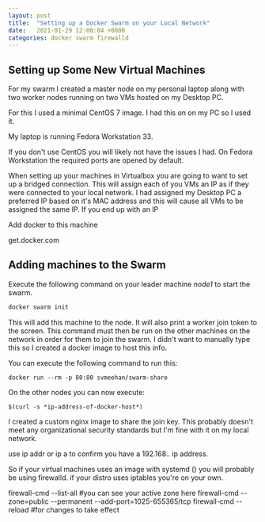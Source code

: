 ```yaml
---
layout: post
title:  "Setting up a Docker Swarm on your Local Network"
date:   2021-01-29 12:00:04 +0000
categories: docker swarm firewalld
---
```


## Setting up Some New Virtual Machines

For my swarm I created a master node on my personal laptop along with two worker nodes running on two VMs hosted on my Desktop PC.

For this I used a minimal CentOS 7 image. I had this on on my PC so I used it.

My laptop is running Fedora Workstation 33. 

If you don't use CentOS you will likely not have the issues I had. On Fedora Workstation the required ports are opened by default.

When setting up your machines in Virtualbox you are going to want to set up a bridged connection. This will assign each of you VMs an IP as if they were connected to your local network. I had assigned my Desktop PC a preferred IP based on it's MAC address and this will cause all VMs to be assigned the same IP. If you end up with an IP

Add docker to this machine

get.docker.com

## Adding machines to the Swarm

Execute the following command on your leader machine *node1* to start the swarm.

``` sh
docker swarm init
```

This will add this machine to the node. It will also print a worker join token to the screen. This command must then be run on the other machines on the network in order for them to join the swarm. I didn't want to manually type this so I created a docker image to host this info.

You can execute the following command to run this:

```
docker run --rm -p 80:80 svmeehan/swarm-share
```

On the other nodes you can now execute:

```
$(curl -s *ip-address-of-docker-host*)
```

I created a custom nginx image to share the join key. This probably doesn't meet any organizational security standards but I'm fine with it on my local network.

use ip addr or ip a to confirm you have a 192.168.*.* ip address. 

So if your virtual machines uses an image with systemd () you will probably be using firewalld. if your distro uses iptables you're on your own.

firewall-cmd --list-all #you can see your active zone here
firewall-cmd --zone=public --permanent --add-port=1025-655365/tcp
firewall-cmd --reload #for changes to take effect

